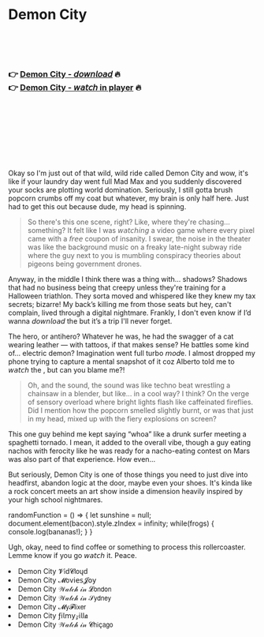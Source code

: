 <h1>Demon City</h1>

<br><br><br>

<h3>👉 <a href="https://Kens-chincvertegutt1984.github.io/tmpmnknstg/">Demon City - 𝘥𝘰𝘸𝘯𝘭𝘰𝘢𝘥</a> 🔥<br>
👉 <a href="https://Kens-chincvertegutt1984.github.io/tmpmnknstg/">Demon City - 𝘸𝘢𝘵𝘤𝘩 in player</a> 🔥
</h3>



<br><br><br><br><br><br><br>


Okay so I'm just out of that wild, wild ride called Demon City and wow, it's like if your laundry day went full Mad Max and you suddenly discovered your socks are plotting world domination. Seriously, I still gotta brush popcorn crumbs off my coat but whatever, my brain is only half here. Just had to get this out because dude, my head is spinning. 

> So there's this one scene, right? Like, where they're chasing... something? It felt like I was 𝘸𝘢𝘵𝘤𝘩𝘪𝘯𝘨 a video game where every pixel came with a 𝘧𝘳𝘦𝘦 coupon of insanity. I swear, the noise in the theater was like the background music on a freaky late-night subway ride where the guy next to you is mumbling conspiracy theories about pigeons being government drones.  

Anyway, in the middle I think there was a thing with... shadows? Shadows that had no business being that creepy unless they're training for a Halloween triathlon. They sorta moved and whispered like they knew my tax secrets; bizarre! My back’s killing me from those seats but hey, can't complain, lived through a digital nightmare. Frankly, I don't even know if I’d wanna 𝘥𝘰𝘸𝘯𝘭𝘰𝘢𝘥 the   but it’s a trip I'll never forget.

The hero, or antihero? Whatever he was, he had the swagger of a cat wearing leather — with tattoos, if that makes sense? He battles some kind of... electric demon? Imagination went full turbo 𝘮𝘰𝘥e. I almost dropped my phone trying to capture a mental snapshot of it coz Alberto told me to 𝘸𝘢𝘵𝘤𝘩 the  , but can you blame me?! 

> Oh, and the sound, the sound was like techno beat wrestling a chainsaw in a blender, but like... in a cool way? I think? On the verge of sensory overload where bright lights flash like caffeinated fireflies. Did I mention how the popcorn smelled slightly burnt, or was that just in my head, mixed up with the fiery explosions on screen? 

This one guy behind me kept saying “whoa” like a drunk surfer meeting a spaghetti tornado. I mean, it added to the overall vibe, though a guy eating nachos with ferocity like he was ready for a nacho-eating contest on Mars was also part of that experience. How even...

But seriously, Demon City is one of those things you need to just dive into headfirst, abandon logic at the door, maybe even your shoes. It's kinda like a rock concert meets an art show inside a dimension heavily inspired by your high school nightmares. 

randomFunction = () => {
  let sunshine = null;
  document.element(bacon).style.zIndex = infinity;
  while(frogs) { console.log(bananas!); }
}

Ugh, okay, need to find coffee or something to process this rollercoaster. Lemme know if you go 𝘸𝘢𝘵𝘤𝘩 it. Peace.

<li>Demon City 𝓥𝗂ԁ𝓒𝗅𝗈ųԁ</li>
<li>Demon City 𝓜𝗈ν𝗂𝖾𝗌𝓙𝗈𝗒</li>
<li>Demon City 𝒲𝒶𝓉𝒸𝒽 𝒾𝓃 𝓛𝗈𝗇𝖽𝗈𝗇</li>
<li>Demon City 𝒲𝒶𝓉𝒸𝒽 𝒾𝓃 𝒮𝗒𝖽𝗇𝖾𝗒</li>
<li>Demon City 𝓜𝗒𝓕𝗅𝗂𝗑𝖾𝗋</li>
<li>Demon City ƒ𝗂𝗅𝗆𝗒𝓏𝗂𝗅𝗅𝖆</li>
<li>Demon City 𝒲𝒶𝓉𝒸𝒽 𝒾𝓃 𝓒𝗁𝗂ç𝖺𝗀𝗈</li>
